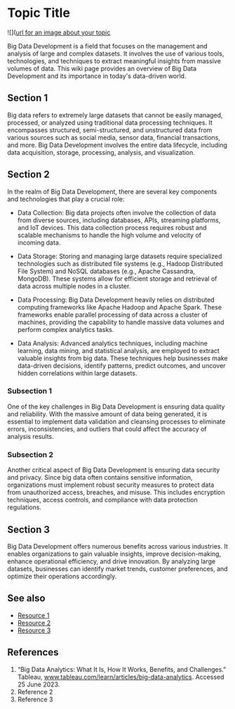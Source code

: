 # Topic Title
![]([url for an image about your topic](https://www.bigdataframework.org/why-the-interest-in-big-data/#iLightbox[gallery13165]/0)

Big Data Development is a field that focuses on the management and analysis of large and complex datasets. It involves the use of various tools, technologies, and techniques to extract meaningful insights from massive volumes of data. This wiki page provides an overview of Big Data Development and its importance in today's data-driven world.

## Section 1
Big data refers to extremely large datasets that cannot be easily managed, processed, or analyzed using traditional data processing techniques. It encompasses structured, semi-structured, and unstructured data from various sources such as social media, sensor data, financial transactions, and more. Big Data Development involves the entire data lifecycle, including data acquisition, storage, processing, analysis, and visualization.

## Section 2
In the realm of Big Data Development, there are several key components and technologies that play a crucial role:

- Data Collection: Big data projects often involve the collection of data from diverse sources, including databases, APIs, streaming platforms, and IoT devices. This data collection process requires robust and scalable mechanisms to handle the high volume and velocity of incoming data.

- Data Storage: Storing and managing large datasets require specialized technologies such as distributed file systems (e.g., Hadoop Distributed File System) and NoSQL databases (e.g., Apache Cassandra, MongoDB). These systems allow for efficient storage and retrieval of data across multiple nodes in a cluster.

- Data Processing: Big Data Development heavily relies on distributed computing frameworks like Apache Hadoop and Apache Spark. These frameworks enable parallel processing of data across a cluster of machines, providing the capability to handle massive data volumes and perform complex analytics tasks.

- Data Analysis: Advanced analytics techniques, including machine learning, data mining, and statistical analysis, are employed to extract valuable insights from big data. These techniques help businesses make data-driven decisions, identify patterns, predict outcomes, and uncover hidden correlations within large datasets.

### Subsection 1
One of the key challenges in Big Data Development is ensuring data quality and reliability. With the massive amount of data being generated, it is essential to implement data validation and cleansing processes to eliminate errors, inconsistencies, and outliers that could affect the accuracy of analysis results.
### Subsection 2
Another critical aspect of Big Data Development is ensuring data security and privacy. Since big data often contains sensitive information, organizations must implement robust security measures to protect data from unauthorized access, breaches, and misuse. This includes encryption techniques, access controls, and compliance with data protection regulations.


## Section 3
Big Data Development offers numerous benefits across various industries. It enables organizations to gain valuable insights, improve decision-making, enhance operational efficiency, and drive innovation. By analyzing large datasets, businesses can identify market trends, customer preferences, and optimize their operations accordingly.

## See also
- [Resource 1](https://www.oracle.com/big-data/what-is-big-data/)
- [Resource 2](https://hbr.org/2012/10/big-data-the-management-revolution)
- [Resource 3](https://towardsdatascience.com/the-development-and-trend-of-big-data-and-its-applications-5dd8c52e1df6)

## References
1. “Big Data Analytics: What It Is, How It Works, Benefits, and Challenges.” Tableau, www.tableau.com/learn/articles/big-data-analytics. Accessed 25 June 2023. 
2. Reference 2
3. Reference 3
